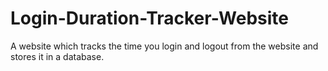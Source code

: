 # Login-Duration-Tracker-Website
A website which tracks the time you login and logout from the website and stores it in a database.
